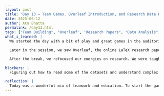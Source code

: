 ```yaml
---
layout: post  
title: "Day 13 – Team Games, Overleaf Introduction, and Research Data Review"  
date: 2025-06-12  
author: Ato Bhatta  
permalink: /day13.html  
tags: ["Team Building", "Overleaf", "Research Papers", "Data Analysis", "Scientific Writing"]
what_i_learned: |
  We started the day with a bit of play and great games in the auditorium with all who were coming. The most exciting activity was Taboo, a word guessing game where we had to describe a word without uttering the obvious associated words. Our team played wonderfully well together and won the game. We also had Jenga, which was a thrilling challenge, although we lost that game.

  Later in the session, we saw Overleaf, the online LaTeX research paper writing platform. We all subscribed and accepted to enter our own personal details. Michael demonstrated how we would be using Overleaf throughout the summer to write the final research paper. It was good to experience that academic writing can be so well structured and polished using this tool.

  After the break, we refocused our energies on research. We were taught how to look for useful data sources and also how to deduce the meaning of data put forth in scientific articles. We read through a few articles, carefully noting the figures, charts, and statistical terms used. Through this practice, I was much better able to pull useful information out of research papers.
  
blockers: |
  Figuring out how to read some of the datasets and understand complex article structures was a bit challenging. Some of the terminology was unfamiliar, and I had to reread certain parts to fully grasp their meaning.

reflection: |
  Today was a wonderful mix of teamwork and education. To start the games was an amazing way to connect and be a tighter team, which I believe will serve us well in the future when collaborating. Learning Overleaf left me feeling better prepared to be an asset to the final paper and be able to learn more about the writing process. Reading articles and manipulating actual research data put into perspective what it means to write a paper. I am becoming increasingly confident in both my research and teamwork abilities.
---
```


